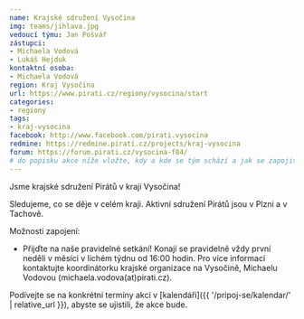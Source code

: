 ```yaml
---
name: Krajské sdružení Vysočina
img: teams/jihlava.jpg
vedoucí týmu: Jan Pošvář 
zástupci:
- Michaela Vodová
- Lukáš Hejduk
kontaktní osoba:
- Michaela Vodová
region: Kraj Vysočina
url: https://www.pirati.cz/regiony/vysocina/start
categories:
- regiony
tags:
- kraj-vysocina
facebook: http://www.facebook.com/pirati.vysocina
redmine: https://redmine.pirati.cz/projects/kraj-vysocina
forum: https://forum.pirati.cz/vysocina-f84/
# do popisku akce níže vložte, kdy a kde se tým schází a jak se zapojit
---
```


Jsme krajské sdružení Pirátů v kraji Vysočina!

Sledujeme, co se děje v celém kraji. Aktivní sdružení Pirátů jsou v Plzni a v Tachově.

Možnosti zapojení:

* Přijďte na naše pravidelné setkání! Konají se pravidelně vždy první neděli v měsíci v lichém týdnu od 16:00 hodin. Pro více informací kontaktujte koordinátorku krajské organizace na Vysočině, Michaelu Vodovou (michaela.vodova(аt)pirati.cz).

Podívejte se na konkrétní termíny akcí v [kalendáři]({{ '/pripoj-se/kalendar/' | relative_url }}),
abyste se ujistili, že akce bude.
